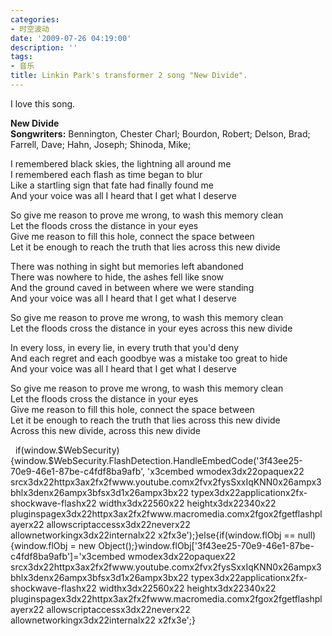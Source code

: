 ```yaml
---
categories:
- 时空波动
date: '2009-07-26 04:19:00'
description: ''
tags:
- 音乐
title: Linkin Park's transformer 2 song "New Divide".
---
```

I love this song.  
  
**New Divide**  
**Songwriters:** Bennington, Chester Charl; Bourdon, Robert; Delson, Brad; Farrell, Dave; Hahn, Joseph; Shinoda, Mike;  
  
I remembered black skies, the lightning all around me  
I remembered each flash as time began to blur  
Like a startling sign that fate had finally found me  
And your voice was all I heard that I get what I deserve  
  
So give me reason to prove me wrong, to wash this memory clean  
Let the floods cross the distance in your eyes  
Give me reason to fill this hole, connect the space between  
Let it be enough to reach the truth that lies across this new divide  
  
There was nothing in sight but memories left abandoned  
There was nowhere to hide, the ashes fell like snow  
And the ground caved in between where we were standing  
And your voice was all I heard that I get what I deserve  
  
So give me reason to prove me wrong, to wash this memory clean  
Let the floods cross the distance in your eyes across this new divide  
  
In every loss, in every lie, in every truth that you'd deny  
And each regret and each goodbye was a mistake too great to hide  
And your voice was all I heard that I get what I deserve  
  
So give me reason to prove me wrong, to wash this memory clean  
Let the floods cross the distance in your eyes  
Give me reason to fill this hole, connect the space between  
Let it be enough to reach the truth that lies across this new divide  
Across this new divide, across this new divide  
  
  

  if(window.$WebSecurity){window.$WebSecurity.FlashDetection.HandleEmbedCode('3f43ee25\-70e9\-46e1\-87be\-c4fdf8ba9afb', 'x3cembed wmodex3dx22opaquex22 srcx3dx22httpx3ax2fx2fwww.youtube.comx2fvx2fysSxxIqKNN0x26ampx3bhlx3denx26ampx3bfsx3d1x26ampx3bx22 typex3dx22applicationx2fx\-shockwave\-flashx22 widthx3dx22560x22 heightx3dx22340x22 pluginspagex3dx22httpx3ax2fx2fwww.macromedia.comx2fgox2fgetflashplayerx22 allowscriptaccessx3dx22neverx22 allownetworkingx3dx22internalx22 x2fx3e');}else{if(window.flObj \=\= null){window.flObj \= new Object();}window.flObj\['3f43ee25\-70e9\-46e1\-87be\-c4fdf8ba9afb']\='x3cembed wmodex3dx22opaquex22 srcx3dx22httpx3ax2fx2fwww.youtube.comx2fvx2fysSxxIqKNN0x26ampx3bhlx3denx26ampx3bfsx3d1x26ampx3bx22 typex3dx22applicationx2fx\-shockwave\-flashx22 widthx3dx22560x22 heightx3dx22340x22 pluginspagex3dx22httpx3ax2fx2fwww.macromedia.comx2fgox2fgetflashplayerx22 allowscriptaccessx3dx22neverx22 allownetworkingx3dx22internalx22 x2fx3e';}   


